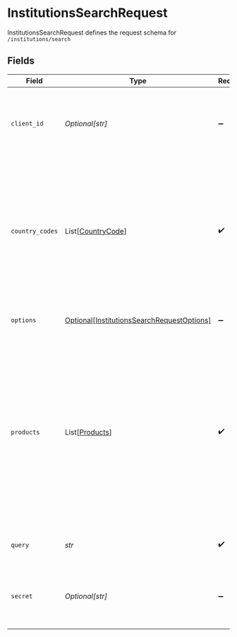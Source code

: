 # InstitutionsSearchRequest

InstitutionsSearchRequest defines the request schema for `/institutions/search`


## Fields

| Field                                                                                                                                                                                                                                                                                                                                                                                            | Type                                                                                                                                                                                                                                                                                                                                                                                             | Required                                                                                                                                                                                                                                                                                                                                                                                         | Description                                                                                                                                                                                                                                                                                                                                                                                      |
| ------------------------------------------------------------------------------------------------------------------------------------------------------------------------------------------------------------------------------------------------------------------------------------------------------------------------------------------------------------------------------------------------ | ------------------------------------------------------------------------------------------------------------------------------------------------------------------------------------------------------------------------------------------------------------------------------------------------------------------------------------------------------------------------------------------------ | ------------------------------------------------------------------------------------------------------------------------------------------------------------------------------------------------------------------------------------------------------------------------------------------------------------------------------------------------------------------------------------------------ | ------------------------------------------------------------------------------------------------------------------------------------------------------------------------------------------------------------------------------------------------------------------------------------------------------------------------------------------------------------------------------------------------ |
| `client_id`                                                                                                                                                                                                                                                                                                                                                                                      | *Optional[str]*                                                                                                                                                                                                                                                                                                                                                                                  | :heavy_minus_sign:                                                                                                                                                                                                                                                                                                                                                                               | Your Plaid API `client_id`. The `client_id` is required and may be provided either in the `PLAID-CLIENT-ID` header or as part of a request body.                                                                                                                                                                                                                                                 |
| `country_codes`                                                                                                                                                                                                                                                                                                                                                                                  | List[[CountryCode](../../models/shared/countrycode.md)]                                                                                                                                                                                                                                                                                                                                          | :heavy_check_mark:                                                                                                                                                                                                                                                                                                                                                                               | Specify which country or countries to include institutions from, using the ISO-3166-1 alpha-2 country code standard. In API versions 2019-05-29 and earlier, the `country_codes` parameter is an optional parameter within the `options` object and will default to `[US]` if it is not supplied.<br/>                                                                                           |
| `options`                                                                                                                                                                                                                                                                                                                                                                                        | [Optional[InstitutionsSearchRequestOptions]](../../models/shared/institutionssearchrequestoptions.md)                                                                                                                                                                                                                                                                                            | :heavy_minus_sign:                                                                                                                                                                                                                                                                                                                                                                               | An optional object to filter `/institutions/search` results.                                                                                                                                                                                                                                                                                                                                     |
| `products`                                                                                                                                                                                                                                                                                                                                                                                       | List[[Products](../../models/shared/products.md)]                                                                                                                                                                                                                                                                                                                                                | :heavy_check_mark:                                                                                                                                                                                                                                                                                                                                                                               | Filter the Institutions based on whether they support all products listed in `products`. Provide `null` to get institutions regardless of supported products. Note that when `auth` is specified as a product, if you are enabled for Instant Match or Automated Micro-deposits, institutions that support those products will be returned even if `auth` is not present in their product array. |
| `query`                                                                                                                                                                                                                                                                                                                                                                                          | *str*                                                                                                                                                                                                                                                                                                                                                                                            | :heavy_check_mark:                                                                                                                                                                                                                                                                                                                                                                               | The search query. Institutions with names matching the query are returned                                                                                                                                                                                                                                                                                                                        |
| `secret`                                                                                                                                                                                                                                                                                                                                                                                         | *Optional[str]*                                                                                                                                                                                                                                                                                                                                                                                  | :heavy_minus_sign:                                                                                                                                                                                                                                                                                                                                                                               | Your Plaid API `secret`. The `secret` is required and may be provided either in the `PLAID-SECRET` header or as part of a request body.                                                                                                                                                                                                                                                          |